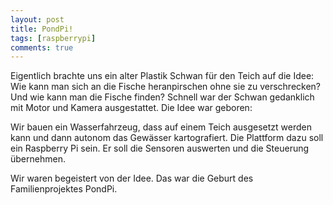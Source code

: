 ```yaml
---
layout: post
title: PondPi!
tags: [raspberrypi]
comments: true
---
```


Eigentlich brachte uns ein alter Plastik Schwan für den Teich auf die Idee: Wie kann man sich an die Fische heranpirschen ohne sie zu verschrecken? Und wie kann man die Fische finden? Schnell war der Schwan gedanklich mit Motor und Kamera ausgestattet. Die Idee war geboren:

Wir bauen ein Wasserfahrzeug, dass auf einem Teich ausgesetzt werden kann und dann autonom das Gewässer kartografiert. Die Plattform dazu soll ein Raspberry Pi sein. Er soll die Sensoren auswerten und die Steuerung übernehmen.

Wir waren begeistert von der Idee. Das war die Geburt des Familienprojektes PondPi.
